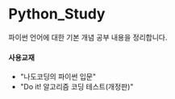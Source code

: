 # Python_Study
파이썬 언어에 대한 기본 개념 공부 내용을 정리합니다.

#### 사용교재
- "나도코딩의 파이썬 입문"
- "Do it! 알고리즘 코딩 테스트(개정판)"
